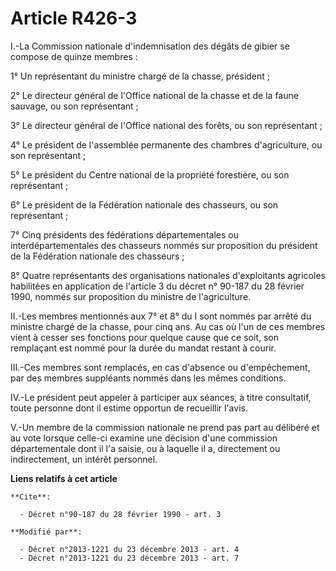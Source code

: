 # Article R426-3

I.-La Commission nationale d'indemnisation des dégâts de gibier se compose de quinze membres : 

1° Un représentant du ministre chargé de la chasse, président ; 

2° Le directeur général de l'Office national de la chasse et de la faune sauvage, ou son représentant ; 

3° Le directeur général de l'Office national des forêts, ou son représentant ; 

4° Le président de l'assemblée permanente des chambres d'agriculture, ou son représentant ; 

5° Le président du Centre national de la propriété forestière, ou son représentant ; 

6° Le président de la Fédération nationale des chasseurs, ou son représentant ; 

7° Cinq présidents des fédérations départementales ou interdépartementales des chasseurs nommés sur proposition du président
de la Fédération nationale des chasseurs ; 

8° Quatre représentants des organisations nationales d'exploitants agricoles habilitées en application de l'article 3 du
décret n° 90-187 du 28 février 1990, nommés sur proposition du ministre de l'agriculture. 

II.-Les membres mentionnés aux 7° et 8° du I sont nommés par arrêté du ministre chargé de la chasse, pour cinq ans. Au cas où
l'un de ces membres vient à cesser ses fonctions pour quelque cause que ce soit, son remplaçant est nommé pour la durée du
mandat restant à courir. 

III.-Ces membres sont remplacés, en cas d'absence ou d'empêchement, par des membres suppléants nommés dans les mêmes
conditions. 

IV.-Le président peut appeler à participer aux séances, à titre consultatif, toute personne dont il estime opportun de
recueillir l'avis. 

V.-Un membre de la commission nationale ne prend pas part au délibéré et au vote lorsque celle-ci examine une décision d'une
commission départementale dont il l'a saisie, ou à laquelle il a, directement ou indirectement, un intérêt personnel.

**Liens relatifs à cet article**

	**Cite**:

	  - Décret n°90-187 du 28 février 1990 - art. 3

	**Modifié par**:

	  - Décret n°2013-1221 du 23 décembre 2013 - art. 4
	  - Décret n°2013-1221 du 23 décembre 2013 - art. 7
